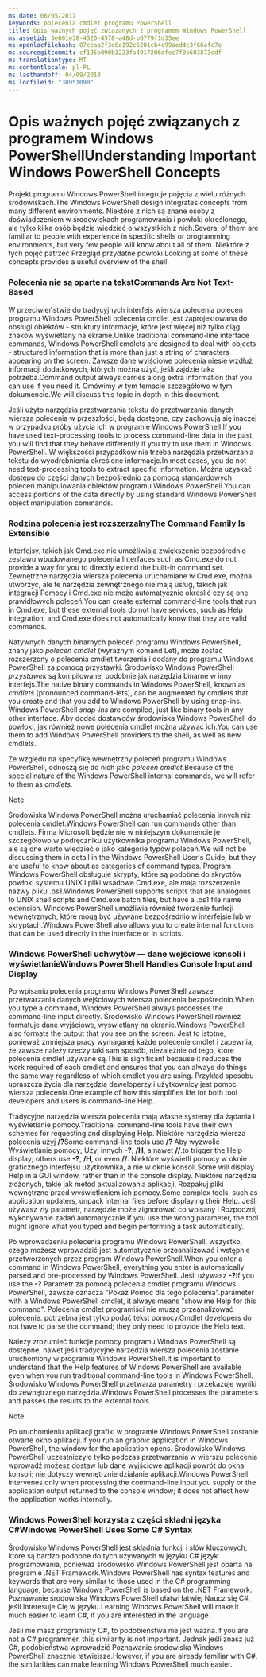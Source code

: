 ```yaml
---
ms.date: 06/05/2017
keywords: polecenia cmdlet programu PowerShell
title: Opis ważnych pojęć związanych z programem Windows PowerShell
ms.assetid: 3e601e38-4520-4578-a48d-b6779f1d35ee
ms.openlocfilehash: 07ceaa2f3e6a192c6281cb4c99aed4c3f66afc7e
ms.sourcegitcommit: cf195b090b3223fa4917206dfec7f0b603873cdf
ms.translationtype: MT
ms.contentlocale: pl-PL
ms.lasthandoff: 04/09/2018
ms.locfileid: "30951090"
---
```

# <a name="understanding-important-windows-powershell-concepts"></a><span data-ttu-id="2648e-103">Opis ważnych pojęć związanych z programem Windows PowerShell</span><span class="sxs-lookup"><span data-stu-id="2648e-103">Understanding Important Windows PowerShell Concepts</span></span>
<span data-ttu-id="2648e-104">Projekt programu Windows PowerShell integruje pojęcia z wielu różnych środowiskach.</span><span class="sxs-lookup"><span data-stu-id="2648e-104">The Windows PowerShell design integrates concepts from many different environments.</span></span> <span data-ttu-id="2648e-105">Niektóre z nich są znane osoby z doświadczeniem w środowiskach programowania i powłoki określonego, ale tylko kilka osób będzie wiedzieć o wszystkich z nich.</span><span class="sxs-lookup"><span data-stu-id="2648e-105">Several of them are familiar to people with experience in specific shells or programming environments, but very few people will know about all of them.</span></span> <span data-ttu-id="2648e-106">Niektóre z tych pojęć patrzeć Przegląd przydatne powłoki.</span><span class="sxs-lookup"><span data-stu-id="2648e-106">Looking at some of these concepts provides a useful overview of the shell.</span></span>

### <a name="commands-are-not-text-based"></a><span data-ttu-id="2648e-107">Polecenia nie są oparte na tekst</span><span class="sxs-lookup"><span data-stu-id="2648e-107">Commands Are Not Text-Based</span></span>
<span data-ttu-id="2648e-108">W przeciwieństwie do tradycyjnych interfejs wiersza polecenia poleceń programu Windows PowerShell polecenia cmdlet jest zaprojektowana do obsługi obiektów - struktury informacje, które jest więcej niż tylko ciąg znaków wyświetlany na ekranie.</span><span class="sxs-lookup"><span data-stu-id="2648e-108">Unlike traditional command-line interface commands, Windows PowerShell cmdlets are designed to deal with objects - structured information that is more than just a string of characters appearing on the screen.</span></span> <span data-ttu-id="2648e-109">Zawsze dane wyjściowe polecenia niesie wzdłuż informacji dodatkowych, których można użyć, jeśli zajdzie taka potrzeba.</span><span class="sxs-lookup"><span data-stu-id="2648e-109">Command output always carries along extra information that you can use if you need it.</span></span> <span data-ttu-id="2648e-110">Omówimy w tym temacie szczegółowo w tym dokumencie.</span><span class="sxs-lookup"><span data-stu-id="2648e-110">We will discuss this topic in depth in this document.</span></span>

<span data-ttu-id="2648e-111">Jeśli użyto narzędzia przetwarzania tekstu do przetwarzania danych wiersza polecenia w przeszłości, będą dostępne, czy zachowują się inaczej w przypadku próby użycia ich w programie Windows PowerShell.</span><span class="sxs-lookup"><span data-stu-id="2648e-111">If you have used text-processing tools to process command-line data in the past, you will find that they behave differently if you try to use them in Windows PowerShell.</span></span> <span data-ttu-id="2648e-112">W większości przypadków nie trzeba narzędzia przetwarzania tekstu do wyodrębnienia określone informacje.</span><span class="sxs-lookup"><span data-stu-id="2648e-112">In most cases, you do not need text-processing tools to extract specific information.</span></span> <span data-ttu-id="2648e-113">Można uzyskać dostępu do części danych bezpośrednio za pomocą standardowych poleceń manipulowania obiektów programu Windows PowerShell.</span><span class="sxs-lookup"><span data-stu-id="2648e-113">You can access portions of the data directly by using standard Windows PowerShell object manipulation commands.</span></span>

### <a name="the-command-family-is-extensible"></a><span data-ttu-id="2648e-114">Rodzina polecenia jest rozszerzalny</span><span class="sxs-lookup"><span data-stu-id="2648e-114">The Command Family Is Extensible</span></span>
<span data-ttu-id="2648e-115">Interfejsy, takich jak Cmd.exe nie umożliwiają zwiększenie bezpośrednio zestawu wbudowanego polecenia.</span><span class="sxs-lookup"><span data-stu-id="2648e-115">Interfaces such as Cmd.exe do not provide a way for you to directly extend the built-in command set.</span></span> <span data-ttu-id="2648e-116">Zewnętrzne narzędzia wiersza polecenia uruchamiane w Cmd.exe, można utworzyć, ale te narzędzia zewnętrznego nie mają usług, takich jak integracji Pomocy i Cmd.exe nie może automatycznie określić czy są one prawidłowych poleceń.</span><span class="sxs-lookup"><span data-stu-id="2648e-116">You can create external command-line tools that run in Cmd.exe, but these external tools do not have services, such as Help integration, and Cmd.exe does not automatically know that they are valid commands.</span></span>

<span data-ttu-id="2648e-117">Natywnych danych binarnych poleceń programu Windows PowerShell, znany jako *poleceń cmdlet* (wyraźnym komand Let), może zostać rozszerzony o polecenia cmdlet tworzenia i dodany do programu Windows PowerShell za pomocą przystawki. Środowisko Windows PowerShell *przystawek* są kompilowane, podobnie jak narzędzia binarne w inny interfejs.</span><span class="sxs-lookup"><span data-stu-id="2648e-117">The native binary commands in Windows PowerShell, known as *cmdlets* (pronounced command-lets), can be augmented by cmdlets that you create and that you add to Windows PowerShell by using snap-ins. Windows PowerShell *snap-ins* are compiled, just like binary tools in any other interface.</span></span> <span data-ttu-id="2648e-118">Aby dodać dostawców środowiska Windows PowerShell do powłoki, jak również nowe polecenia cmdlet można używać ich.</span><span class="sxs-lookup"><span data-stu-id="2648e-118">You can use them to add Windows PowerShell providers to the shell, as well as new cmdlets.</span></span>

<span data-ttu-id="2648e-119">Ze względu na specyfikę wewnętrzny poleceń programu Windows PowerShell, odnoszą się do nich jako *poleceń cmdlet*.</span><span class="sxs-lookup"><span data-stu-id="2648e-119">Because of the special nature of the Windows PowerShell internal commands, we will refer to them as *cmdlets*.</span></span>

> [!NOTE]
> <span data-ttu-id="2648e-120">Środowiska Windows PowerShell można uruchamiać polecenia innych niż polecenia cmdlet.</span><span class="sxs-lookup"><span data-stu-id="2648e-120">Windows PowerShell can run commands other than cmdlets.</span></span> <span data-ttu-id="2648e-121">Firma Microsoft będzie nie w niniejszym dokumencie je szczegółowo w podręczniku użytkownika programu Windows PowerShell, ale są one warto wiedzieć o jako kategorie typów poleceń.</span><span class="sxs-lookup"><span data-stu-id="2648e-121">We will not be discussing them in detail in the Windows PowerShell User's Guide, but they are useful to know about as categories of command types.</span></span> <span data-ttu-id="2648e-122">Program Windows PowerShell obsługuje skrypty, które są podobne do skryptów powłoki systemu UNIX i pliki wsadowe Cmd.exe, ale mają rozszerzenie nazwy pliku .ps1.</span><span class="sxs-lookup"><span data-stu-id="2648e-122">Windows PowerShell supports scripts that are analogous to UNIX shell scripts and Cmd.exe batch files, but have a .ps1 file name extension.</span></span> <span data-ttu-id="2648e-123">Windows PowerShell umożliwia również tworzenie funkcji wewnętrznych, które mogą być używane bezpośrednio w interfejsie lub w skryptach.</span><span class="sxs-lookup"><span data-stu-id="2648e-123">Windows PowerShell also allows you to create internal functions that can be used directly in the interface or in scripts.</span></span>

### <a name="windows-powershell-handles-console-input-and-display"></a><span data-ttu-id="2648e-124">Windows PowerShell uchwytów — dane wejściowe konsoli i wyświetlanie</span><span class="sxs-lookup"><span data-stu-id="2648e-124">Windows PowerShell Handles Console Input and Display</span></span>
<span data-ttu-id="2648e-125">Po wpisaniu polecenia programu Windows PowerShell zawsze przetwarzania danych wejściowych wiersza polecenia bezpośrednio.</span><span class="sxs-lookup"><span data-stu-id="2648e-125">When you type a command, Windows PowerShell always processes the command-line input directly.</span></span> <span data-ttu-id="2648e-126">Środowisko Windows PowerShell również formatuje dane wyjściowe, wyświetlany na ekranie.</span><span class="sxs-lookup"><span data-stu-id="2648e-126">Windows PowerShell also formats the output that you see on the screen.</span></span> <span data-ttu-id="2648e-127">Jest to istotne, ponieważ zmniejsza pracy wymaganej każde polecenie cmdlet i zapewnia, że zawsze należy rzeczy taki sam sposób, niezależnie od tego, które polecenia cmdlet używane są.</span><span class="sxs-lookup"><span data-stu-id="2648e-127">This is significant because it reduces the work required of each cmdlet and ensures that you can always do things the same way regardless of which cmdlet you are using.</span></span> <span data-ttu-id="2648e-128">Przykład sposobu upraszcza życia dla narzędzia deweloperzy i użytkownicy jest pomoc wiersza polecenia.</span><span class="sxs-lookup"><span data-stu-id="2648e-128">One example of how this simplifies life for both tool developers and users is command-line Help.</span></span>

<span data-ttu-id="2648e-129">Tradycyjne narzędzia wiersza polecenia mają własne systemy dla żądania i wyświetlanie pomocy.</span><span class="sxs-lookup"><span data-stu-id="2648e-129">Traditional command-line tools have their own schemes for requesting and displaying Help.</span></span> <span data-ttu-id="2648e-130">Niektóre narzędzia wiersza polecenia użyj **/?**</span><span class="sxs-lookup"><span data-stu-id="2648e-130">Some command-line tools use **/?**</span></span> <span data-ttu-id="2648e-131">Aby wyzwolić Wyświetlanie pomocy; Użyj innych **-?**, **/H**, a nawet **//**.</span><span class="sxs-lookup"><span data-stu-id="2648e-131">to trigger the Help display; others use **-?**, **/H**, or even **//**.</span></span> <span data-ttu-id="2648e-132">Niektóre wyświetli pomocy w oknie graficznego interfejsu użytkownika, a nie w oknie konsoli.</span><span class="sxs-lookup"><span data-stu-id="2648e-132">Some will display Help in a GUI window, rather than in the console display.</span></span> <span data-ttu-id="2648e-133">Niektóre narzędzia złożonych, takie jak metod aktualizowania aplikacji, Rozpakuj pliki wewnętrzne przed wyświetleniem ich pomocy.</span><span class="sxs-lookup"><span data-stu-id="2648e-133">Some complex tools, such as application updaters, unpack internal files before displaying their Help.</span></span> <span data-ttu-id="2648e-134">Jeśli używasz zły parametr, narzędzie może zignorować co wpisany i Rozpocznij wykonywanie zadań automatycznie.</span><span class="sxs-lookup"><span data-stu-id="2648e-134">If you use the wrong parameter, the tool might ignore what you typed and begin performing a task automatically.</span></span>

<span data-ttu-id="2648e-135">Po wprowadzeniu polecenia programu Windows PowerShell, wszystko, czego możesz wprowadzić jest automatycznie przeanalizować i wstępnie przetworzonych przez program Windows PowerShell.</span><span class="sxs-lookup"><span data-stu-id="2648e-135">When you enter a command in Windows PowerShell, everything you enter is automatically parsed and pre-processed by Windows PowerShell.</span></span> <span data-ttu-id="2648e-136">Jeśli używasz **-?**</span><span class="sxs-lookup"><span data-stu-id="2648e-136">If you use the **-?**</span></span> <span data-ttu-id="2648e-137">Parametr za pomocą polecenia cmdlet programu Windows PowerShell, zawsze oznacza "Pokaż Pomoc dla tego polecenia".</span><span class="sxs-lookup"><span data-stu-id="2648e-137">parameter with a Windows PowerShell cmdlet, it always means "show me Help for this command".</span></span> <span data-ttu-id="2648e-138">Polecenia cmdlet programiści nie muszą przeanalizować polecenie. potrzebna jest tylko podać tekst pomocy.</span><span class="sxs-lookup"><span data-stu-id="2648e-138">Cmdlet developers do not have to parse the command; they only need to provide the Help text.</span></span>

<span data-ttu-id="2648e-139">Należy zrozumieć funkcje pomocy programu Windows PowerShell są dostępne, nawet jeśli tradycyjne narzędzia wiersza polecenia zostanie uruchomiony w programie Windows PowerShell.</span><span class="sxs-lookup"><span data-stu-id="2648e-139">It is important to understand that the Help features of Windows PowerShell are available even when you run traditional command-line tools in Windows PowerShell.</span></span> <span data-ttu-id="2648e-140">Środowisko Windows PowerShell przetwarza parametry i przekazuje wyniki do zewnętrznego narzędzia.</span><span class="sxs-lookup"><span data-stu-id="2648e-140">Windows PowerShell processes the parameters and passes the results to the external tools.</span></span>

> [!NOTE]
> <span data-ttu-id="2648e-141">Po uruchomieniu aplikacji grafiki w programie Windows PowerShell zostanie otwarte okno aplikacji.</span><span class="sxs-lookup"><span data-stu-id="2648e-141">If you run an graphic application in Windows PowerShell, the window for the application opens.</span></span> <span data-ttu-id="2648e-142">Środowisko Windows PowerShell uczestniczyło tylko podczas przetwarzania w wierszu polecenia wprowadź możesz dostaw lub dane wyjściowe aplikacji powrót do okna konsoli; nie dotyczy wewnętrznie działanie aplikacji.</span><span class="sxs-lookup"><span data-stu-id="2648e-142">Windows PowerShell intervenes only when processing the command-line input you supply or the application output returned to the console window; it does not affect how the application works internally.</span></span>

### <a name="windows-powershell-uses-some-c-syntax"></a><span data-ttu-id="2648e-143">Windows PowerShell korzysta z części składni języka C#</span><span class="sxs-lookup"><span data-stu-id="2648e-143">Windows PowerShell Uses Some C# Syntax</span></span>
<span data-ttu-id="2648e-144">Środowisko Windows PowerShell jest składnia funkcji i słów kluczowych, które są bardzo podobne do tych używanych w języku C# język programowania, ponieważ środowisko Windows PowerShell jest oparta na programie .NET Framework.</span><span class="sxs-lookup"><span data-stu-id="2648e-144">Windows PowerShell has syntax features and keywords that are very similar to those used in the C# programming language, because Windows PowerShell is based on the .NET Framework.</span></span> <span data-ttu-id="2648e-145">Poznawanie środowiska Windows PowerShell ułatwi łatwiej Naucz się C#, jeśli interesuje Cię w języku.</span><span class="sxs-lookup"><span data-stu-id="2648e-145">Learning Windows PowerShell will make it much easier to learn C#, if you are interested in the language.</span></span>

<span data-ttu-id="2648e-146">Jeśli nie masz programisty C#, to podobieństwa nie jest ważna.</span><span class="sxs-lookup"><span data-stu-id="2648e-146">If you are not a C# programmer, this similarity is not important.</span></span> <span data-ttu-id="2648e-147">Jednak jeśli znasz już C#, podobieństwa wprowadzić Poznawanie środowiska Windows PowerShell znacznie łatwiejsze.</span><span class="sxs-lookup"><span data-stu-id="2648e-147">However, if you are already familiar with C#, the similarities can make learning Windows PowerShell much easier.</span></span>
